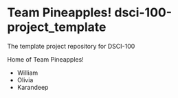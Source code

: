 # Team Pineapples! dsci-100-project_template
The template project repository for DSCI-100

Home of Team Pineapples!

- William
- Olivia
- Karandeep
